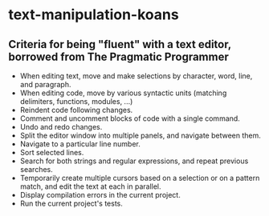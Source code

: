 # text-manipulation-koans

## Criteria for being "fluent" with a text editor, borrowed from The Pragmatic Programmer

* When editing text, move and make selections by character, word, line, and paragraph.
* When editing code, move by various syntactic units (matching delimiters, functions, modules, ...)
* Reindent code following changes.
* Comment and uncomment blocks of code with a single command.
* Undo and redo changes.
* Split the editor window into multiple panels, and navigate between them.
* Navigate to a particular line number.
* Sort selected lines.
* Search for both strings and regular expressions, and repeat previous searches.
* Temporarily create multiple cursors based on a selection or on a pattern match, and edit the text at each in parallel.
* Display compilation errors in the current project.
* Run the current project's tests.

